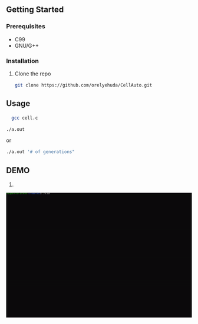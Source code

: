 
<!-- GETTING STARTED -->
## Getting Started



### Prerequisites

* C99
* GNU/G++



### Installation

1. Clone the repo
   ```sh
   git clone https://github.com/orelyehuda/CellAuto.git
   ```

<!-- USAGE-->
## Usage
 ```sh
   gcc cell.c
```
   ```sh
   ./a.out
   ```
   or 
   
   ```sh
   ./a.out '# of generations"
   ```


## DEMO

1.
![](sample1.gif)
